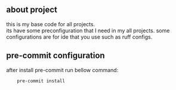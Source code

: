 ## about project

this is my base code for all projects.
</br>
its have some preconfiguration that I need in my all projects. 
some configurations are for ide that you use such as ruff configs.
</br>

## pre-commit configuration
after install pre-commit run bellow command:

```shell
    pre-commit install
```